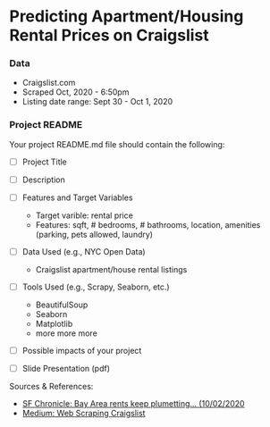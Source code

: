 # Predicting Apartment/Housing Rental Prices on Craigslist


### Data
* Craigslist.com
* Scraped Oct, 2020 - 6:50pm
* Listing date range: Sept 30 - Oct 1, 2020



### Project README
Your project README.md file should contain the following:

- [ ] Project Title
- [ ] Description
- [ ] Features and Target Variables
     * Target varible: rental price
     * Features: sqft, # bedrooms, # bathrooms, location, amenities (parking, pets allowed, laundry)
- [ ] Data Used (e.g., NYC Open Data)
     * Craigslist apartment/house rental listings
- [ ] Tools Used (e.g., Scrapy, Seaborn, etc.)
     * BeautifulSoup
     * Seaborn
     * Matplotlib
     * more more more
- [ ] Possible impacts of your project
- [ ] Slide Presentation (pdf)


Sources & References: 
* [SF Chronicle: Bay Area rents keep plumetting... (10/02/2020](https://www.sfchronicle.com/bayarea/article/Bay-Area-rents-keep-plummeting-especially-in-15613722.php)
* [Medium: Web Scraping Craigslist](https://towardsdatascience.com/web-scraping-craigslist-a-complete-tutorial-c41cea4f4981)


